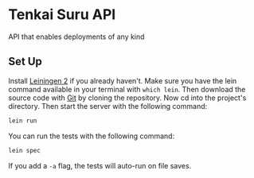 # Tenkai Suru API

API that enables deployments of any kind

## Set Up

Install [Leiningen 2](https://github.com/technomancy/leiningen) if you already haven't. Make sure you have the lein command available in your terminal with `which lein`. Then download the source code with [Git](http://git-scm.com/downloads) by cloning the repository. Now cd into the project's directory. Then start the server with the following command:

```bash
lein run
```

You can run the tests with the following command:

```bash
lein spec
```

If you add a ```-a``` flag, the tests will auto-run on file saves.
